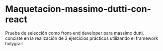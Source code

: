 # Maquetacion-massimo-dutti-con-react

Prueba de selección como front-end developer para massimo dutti, conciste en la realización de 3 ejercicios prácticos utilizando el framework holygrail
